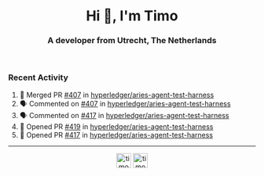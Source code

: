 <h1 align="center">Hi 👋, I'm Timo</h1>
<h3 align="center">A developer from Utrecht, The Netherlands</h3>
<br/>
<!-- https://github.com/rahuldkjain/github-profile-readme-generator --!>

<!--  <p align="left"><img src="https://github-readme-stats.vercel.app/api?username=timoglastra&show_icons=true&count_private=true&" alt="timoglastra" /></p> --!>

<!--
Github language stats
<p align="left"><img src="https://github-readme-stats.vercel.app/api/top-langs/?username=timoglastra&layout=compact" alt="timoglastra" /><p>
-->

<!-- Codestats language stats -->
<!-- <p align="left"><img src="https://codestats-readme.vercel.app/api/top-langs/?username=timoglastra&layout=compact&language_count=12" alt="timoglastra" /><p>    --!>
  
<h3>Recent Activity</h3>

<!--START_SECTION:activity-->
1. 🎉 Merged PR [#407](https://github.com/hyperledger/aries-agent-test-harness/pull/407) in [hyperledger/aries-agent-test-harness](https://github.com/hyperledger/aries-agent-test-harness)
2. 🗣 Commented on [#407](https://github.com/hyperledger/aries-agent-test-harness/issues/407) in [hyperledger/aries-agent-test-harness](https://github.com/hyperledger/aries-agent-test-harness)
3. 🗣 Commented on [#417](https://github.com/hyperledger/aries-agent-test-harness/issues/417) in [hyperledger/aries-agent-test-harness](https://github.com/hyperledger/aries-agent-test-harness)
4. 💪 Opened PR [#419](https://github.com/hyperledger/aries-agent-test-harness/pull/419) in [hyperledger/aries-agent-test-harness](https://github.com/hyperledger/aries-agent-test-harness)
5. 💪 Opened PR [#417](https://github.com/hyperledger/aries-agent-test-harness/pull/417) in [hyperledger/aries-agent-test-harness](https://github.com/hyperledger/aries-agent-test-harness)
<!--END_SECTION:activity-->

---

<p align="center">
<a href="https://twitter.com/timoglastra" target="blank"><img align="center" src="https://cdn.jsdelivr.net/npm/simple-icons@3.0.1/icons/twitter.svg" alt="timoglastra" height="30" width="30" /></a>
<a href="https://linkedin.com/in/timoglastra" target="blank"><img align="center" src="https://cdn.jsdelivr.net/npm/simple-icons@3.0.1/icons/linkedin.svg" alt="timoglastra" height="30" width="30" /></a>
</p>




